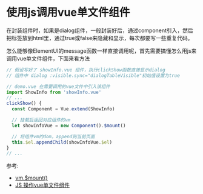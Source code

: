
# 使用js调用vue单文件组件

在封装组件时，如果是dialog组件，一般封装好后，通过component引入，然后把标签放到html里，通过true或false来隐藏和显示，每次都要写一些重复代码。

怎么能够像ElementUI的message函数一样直接调用呢，首先需要搞懂怎么用js来调用vue单文件组件，下面来看方法
```js
// 假设写好了 showInfo.vue 组件，执行clickShow函数直接显示dialog
// 组件中 dialog :visible.sync="dialogTableVisible"初始值设置为true

// demo.vue 在需要调用的vue文件中引入该组件
import ShowInfo from 'showInfo.vue'
// ...
clickShow() {
  const Component = Vue.extend(ShowInfo)

  // 挂载后返回对应组件的vm
  let showInfoVue = new Component().$mount() 

  // 将组件vm的dom，append到当前页面
  this.$el.appendChild(showInfoVue.$el) 
}
// ...
```

参考: 

- [vm.$mount()](https://cn.vuejs.org/v2/api/#vm-mount)
- [JS 操作vue单文件组件](https://blog.csdn.net/u014445339/article/details/79596201)